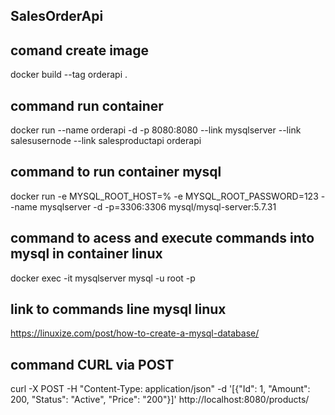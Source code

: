 ## SalesOrderApi

## comand create image
docker build --tag orderapi .

## command run container
docker run --name orderapi -d -p 8080:8080 --link mysqlserver --link salesusernode --link salesproductapi orderapi

## command to run container mysql
docker run -e MYSQL_ROOT_HOST=% -e MYSQL_ROOT_PASSWORD=123 --name mysqlserver -d -p=3306:3306 mysql/mysql-server:5.7.31


## command to acess and execute commands into mysql in container linux
docker exec -it mysqlserver mysql -u root -p

## link to commands line mysql linux
https://linuxize.com/post/how-to-create-a-mysql-database/

## command CURL via POST
curl -X POST -H "Content-Type: application/json" -d '[{"Id": 1, "Amount": 200, "Status": "Active", "Price": "200"}]' http://localhost:8080/products/




